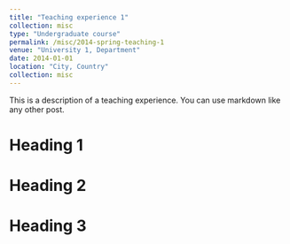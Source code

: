 ```yaml
---
title: "Teaching experience 1"
collection: misc
type: "Undergraduate course"
permalink: /misc/2014-spring-teaching-1
venue: "University 1, Department"
date: 2014-01-01
location: "City, Country"
collection: misc
---
```


This is a description of a teaching experience. You can use markdown like any other post.

Heading 1
======

Heading 2
======

Heading 3
======